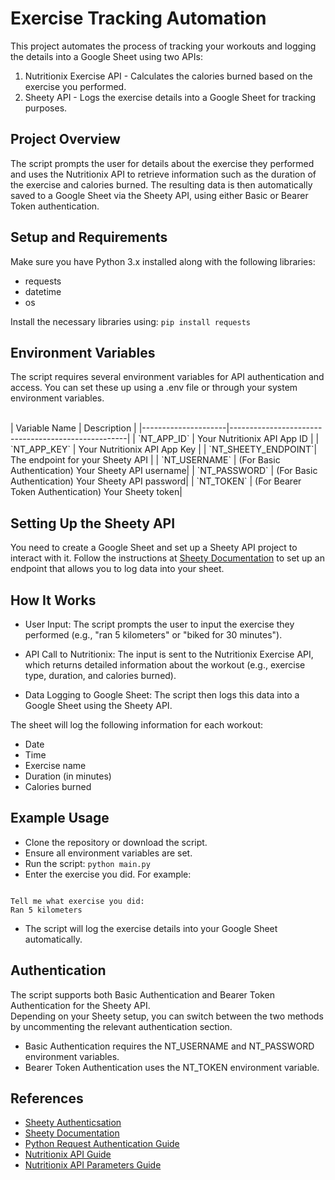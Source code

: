 # Exercise Tracking Automation

This project automates the process of tracking your workouts and logging the details into a Google Sheet using two APIs:

1. Nutritionix Exercise API - Calculates the calories burned based on the exercise you performed.
2. Sheety API - Logs the exercise details into a Google Sheet for tracking purposes.

## Project Overview

The script prompts the user for details about the exercise they performed and uses the Nutritionix API to retrieve information
such as the duration of the exercise and calories burned. The resulting data is then automatically saved to a Google Sheet via the Sheety API, using either Basic or Bearer Token authentication.

## Setup and Requirements

Make sure you have Python 3.x installed along with the following libraries:

- requests
- datetime
- os

Install the necessary libraries using: `pip install requests`

## Environment Variables

The script requires several environment variables for API authentication and access. You can set these up using a .env file or through your system environment variables.

<br>
| Variable Name       | Description                                        |
|---------------------|----------------------------------------------------|
| `NT_APP_ID`         | Your Nutritionix API App ID                        |
| `NT_APP_KEY`        | Your Nutritionix API App Key                       |
| `NT_SHEETY_ENDPOINT`| The endpoint for your Sheety API                   |
| `NT_USERNAME`       | (For Basic Authentication) Your Sheety API username|
| `NT_PASSWORD`       | (For Basic Authentication) Your Sheety API password|
| `NT_TOKEN`          | (For Bearer Token Authentication) Your Sheety token|

<br>

## Setting Up the Sheety API

You need to create a Google Sheet and set up a Sheety API project to interact with it. Follow the instructions at <a href='https://sheety.co/docs/authentication.html'> Sheety Documentation</a> to set up an endpoint that allows you to log data into your sheet.


## How It Works
- User Input: The script prompts the user to input the exercise they performed (e.g., "ran 5 kilometers" or "biked for 30 minutes").

- API Call to Nutritionix: The input is sent to the Nutritionix Exercise API, which returns detailed information about the workout (e.g., exercise type, duration, and calories burned).

- Data Logging to Google Sheet: The script then logs this data into a Google Sheet using the Sheety API.<br>

The sheet will log the following information for each workout:

- Date
- Time
- Exercise name
- Duration (in minutes)
- Calories burned

## Example Usage

- Clone the repository or download the script.
- Ensure all environment variables are set.
- Run the script: `python main.py`
- Enter the exercise you did. For example: <br>
```vbnet

Tell me what exercise you did:
Ran 5 kilometers

```

- The script will log the exercise details into your Google Sheet automatically.

## Authentication

The script supports both Basic Authentication and Bearer Token Authentication for the Sheety API. <br>
Depending on your Sheety setup, you can switch between the two methods by uncommenting the relevant authentication section.

- Basic Authentication requires the NT_USERNAME and NT_PASSWORD environment variables.
- Bearer Token Authentication uses the NT_TOKEN environment variable.

## References
- <a href='https://sheety.co/docs/authentication.html'>Sheety Authenticsation </a>
- <a href='https://sheety.co/docs'>Sheety Documentation</a>
- <a href='https://requests.readthedocs.io/en/latest/user/authentication/'>Python Request Authentication Guide</a>
- <a href='https://docx.syndigo.com/developers/docs/nutritionix-api-guide'>Nutritionix API Guide</a>
- <a href='https://trackapi.nutritionix.com/docs/#/default/post_v2_natural_exercise'>Nutritionix API Parameters Guide</a>
